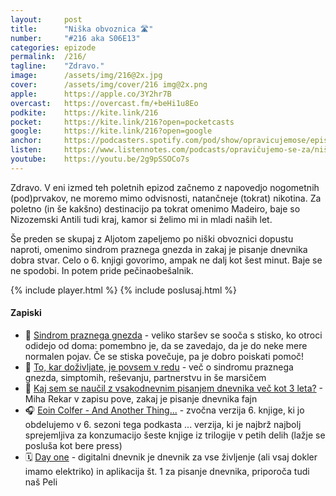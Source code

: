 ```yaml
---
layout: 	post
title:  	"Niška obvoznica 🛣️"
number: 	"#216 aka S06E13"
categories:	epizode
permalink:	/216/
tagline: 	"Zdravo."
image:		/assets/img/216@2x.jpg
cover:		/assets/img/cover/216 img@2x.png
apple:		https://apple.co/3Y2hr7B
overcast:	https://overcast.fm/+beHi1u8Eo
podkite:	https://kite.link/216
pocket:		https://kite.link/216?open=pocketcasts
google:		https://kite.link/216?open=google
anchor:		https://podcasters.spotify.com/pod/show/opravicujemose/episodes/Nika-obvoznica-e2m16r8
listen:		https://www.listennotes.com/podcasts/opravičujemo-se-za/niška-obvoznica-aIZjHrEG82_/embed/
youtube:	https://youtu.be/2g9pSSOCo7s
---
```


Zdravo. V eni izmed teh poletnih epizod začnemo z napovedjo nogometnih (pod)prvakov, ne moremo mimo odvisnosti, natančneje (tokrat) nikotina. Za poletno (in še kakšno) destinacijo pa tokrat omenimo Madeiro, baje so Nizozemski Antili tudi kraj, kamor si želimo mi in mladi naših let. 

Še preden se skupaj z Aljotom zapeljemo po niški obvoznici dopustu naproti, omenimo sindrom praznega gnezda in zakaj je pisanje dnevnika dobra stvar. Celo o 6. knjigi govorimo, ampak ne dalj kot šest minut. Baje se ne spodobi. In potem pride pečinaobešalnik. 

{% include player.html %}
{% include poslusaj.html %}

<!--break-->

#### Zapiski

- 🪹 [Sindrom praznega gnezda](https://sensa.metropolitan.si/osebna-rast/stiske-starsev-ko-otroci-odidejo-od-doma-sindrom-praznega-gnezda/) - veliko staršev se sooča s stisko, ko otroci odidejo od doma: pomembno je, da se zavedajo, da je do neke mere normalen pojav. Če se stiska povečuje, pa je dobro poiskati pomoč! 
- 👫 [To, kar doživljate, je povsem v redu](https://hedepy.si/o-dusevnem-zdravju/sindrom-praznega-gnezda) - več o sindromu praznega gnezda, simptomih, reševanju, partnerstvu in še marsičem 
- 📔 [Kaj sem se naučil z vsakodnevnim pisanjem dnevnika več kot 3 leta?](https://mr.si/) - Miha Rekar v zapisu pove, zakaj je pisanje dnevnika fajn 
- 🎧 [Eoin Colfer - And Another Thing...](https://www.audible.com/pd/And-Another-Thing-Audiobook/B002V0M3PC) - zvočna verzija 6. knjige, ki jo obdelujemo v 6. sezoni tega podkasta ... verzija, ki je najbrž najbolj sprejemljiva za konzumacijo šeste knjige iz trilogije v petih delih (lažje se posluša kot bere press) 
- 🗓️ [Day one](https://dayoneapp.com/) - digitalni dnevnik je dnevnik za vse življenje (ali vsaj dokler imamo elektriko) in aplikacija št. 1 za pisanje dnevnika, priporoča tudi naš Peli 